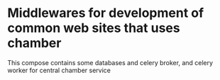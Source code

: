 # Middlewares for development of common web sites that uses chamber

This compose contains some databases and celery broker, and celery worker for central chamber service 
